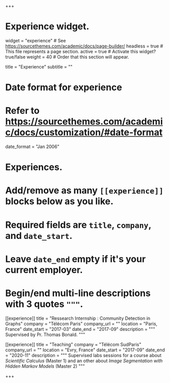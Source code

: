 +++
# Experience widget.
widget = "experience"  # See https://sourcethemes.com/academic/docs/page-builder/
headless = true  # This file represents a page section.
active = true  # Activate this widget? true/false
weight = 40  # Order that this section will appear.

title = "Experience"
subtitle = ""

# Date format for experience
#   Refer to https://sourcethemes.com/academic/docs/customization/#date-format
date_format = "Jan 2006"

# Experiences.
#   Add/remove as many `[[experience]]` blocks below as you like.
#   Required fields are `title`, `company`, and `date_start`.
#   Leave `date_end` empty if it's your current employer.
#   Begin/end multi-line descriptions with 3 quotes `"""`.
[[experience]]
  title = "Ressearch Internship : Community Detection in Graphs"
  company = "Télécom Paris"
  company_url = ""
  location = "Paris, France"
  date_start = "2017-03"
  date_end = "2017-09"
  description = """
  Supervised by Pr. Thomas Bonald.
  """

[[experience]]
  title = "Teaching"
  company = "Télécom SudParis"
  company_url = ""
  location = "Evry, France"
  date_start = "2017-09"
  date_end = "2020-11"
  description = """
    Supervised labs sessions for a course about _Scientific Calculus_ (Master 1) and an other about _Image Segmentation with Hidden Markov Models_ (Master 2)
  """

+++
